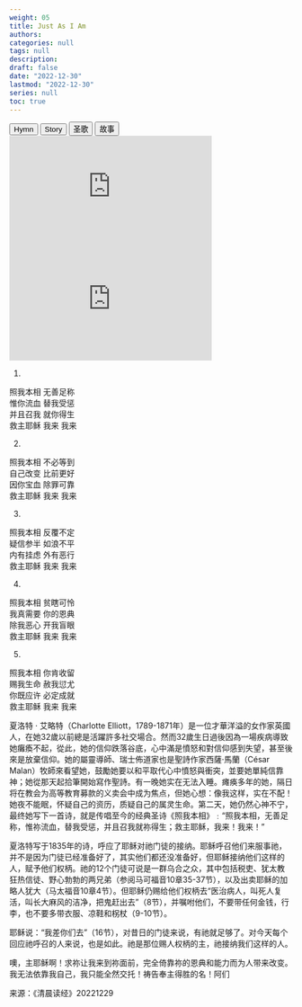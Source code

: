 ```yaml
---
weight: 05
title: Just As I Am
authors: 
categories: null
tags: null
description: 
draft: false
date: "2022-12-30"
lastmod: "2022-12-30"
series: null
toc: true
---
```


<!--more-->

<!-- Tab links -->
<div class="tab">
  <button class="tablinks active" onclick="tablabel(event, 'english1')">Hymn</button>
  <button class="tablinks" onclick="tablabel(event, 'english2')">Story</button>
  <button class="tablinks" onclick="tablabel(event, 'chinese1')">圣歌</button>
  <button class="tablinks" onclick="tablabel(event, 'chinese2')">故事</button>
</div>

<!-- Tab content -->
<div id="english1" class="tabcontent" style="display:block">

<iframe width="360" height="200" src="https://www.youtube.com/embed/Y8dnUns2dIw" title="Just As I Am" frameborder="0" allow="accelerometer; autoplay; clipboard-write; encrypted-media; gyroscope; picture-in-picture" allowfullscreen></iframe>

</div>

<div id="english2" class="tabcontent" style="display:block">


</div>

<div id="chinese1" class="tabcontent" style="display:block">

<iframe width="360" height="200" src="https://www.youtube.com/embed/ogKus2oKg2M" title="大本詩歌724 照我本相" frameborder="0" allow="accelerometer; autoplay; clipboard-write; encrypted-media; gyroscope; picture-in-picture" allowfullscreen></iframe>

1.  
照我本相 无善足称  
惟你流血 替我受惩  
并且召我 就你得生  
救主耶稣 我来 我来  

2.  
照我本相 不必等到  
自己改变 比前更好  
因你宝血 除罪可靠  
救主耶稣 我来 我来

3.  
照我本相 反覆不定  
疑信参半 如浪不平  
内有挂虑 外有恶行  
救主耶稣 我来 我来

4.  
照我本相 贫瞎可怜  
我真需要 你的恩典  
除我恶心 开我盲眼  
救主耶稣 我来 我来

5.  
照我本相 你肯收留  
赐我生命 赦我愆尤  
你既应许 必定成就  
救主耶稣 我来 我来
</div>

<div id="chinese2" class="tabcontent" style="display:block">

夏洛特 · 艾略特（Charlotte Elliott，1789-1871年）是一位才華洋溢的女作家英國人，在她32歲以前總是活躍許多社交場合。然而32歲生日過後因為一場疾病導致她癱瘓不起，從此，她的信仰跌落谷底，心中滿是憤怒和對信仰感到失望，甚至後來是放棄信仰。她的屬靈導師、瑞士佈道家也是聖詩作家西薩‧馬蘭（César Malan）牧師來看望她，鼓勵她要以和平取代心中憤怒與衝突，並要她單純信靠神；她從那天起拾筆開始寫作聖詩。有一晚她实在无法入睡。瘫痪多年的她，隔日将在教会为高等教育募款的义卖会中成为焦点，但她心想：像我这样，实在不配！她夜不能眠，怀疑自己的资历，质疑自己的属灵生命。第二天，她仍然心神不宁，最终她写下一首诗，就是传唱至今的经典圣诗《照我本相》﹕“照我本相，无善足称，惟祢流血，替我受惩，并且召我就祢得生；救主耶稣，我来！我来！”  

夏洛特写于1835年的诗，呼应了耶稣对祂门徒的接纳。耶稣呼召他们来服事祂，并不是因为门徒已经准备好了，其实他们都还没准备好，但耶稣接纳他们这样的人，赋予他们权柄。祂的12个门徒可说是一群乌合之众，其中包括税吏、犹太教狂热信徒、野心勃勃的两兄弟（参阅马可福音10章35-37节），以及出卖耶稣的加略人犹大（马太福音10章4节）。但耶稣仍赐给他们权柄去“医治病人，叫死人复活，叫长大麻风的洁净，把鬼赶出去”（8节），并嘱咐他们，不要带任何金钱，行李，也不要多带衣服、凉鞋和柺杖（9-10节）。  

耶稣说：“我差你们去”（16节），对昔日的门徒来说，有祂就足够了。对今天每个回应祂呼召的人来说，也是如此。祂是那位赐人权柄的主，祂接纳我们这样的人。   

噢，主耶稣啊！求祢让我来到祢面前，完全倚靠祢的恩典和能力而为人带来改变。 我无法依靠我自己，我只能全然交托！祷告奉主得胜的名！阿们  

来源：《清晨读经》20221229
</div>
